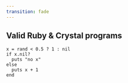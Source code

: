 ```yaml
---
transition: fade
---
```

## Valid Ruby & Crystal programs

```playground
x = rand < 0.5 ? 1 : nil
if x.nil?
  puts "no x"
else
  puts x + 1
end
```
